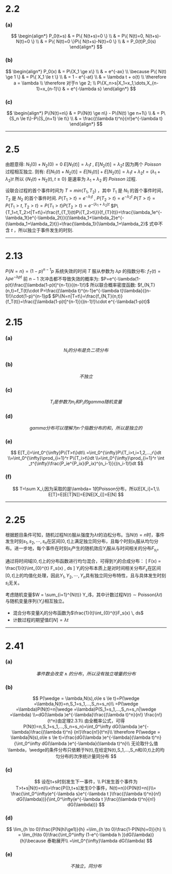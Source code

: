 # 2.2

### (a)
$$
\begin{align*}
P_0(t+s) & = P\{ N(t+s)=0 \} \\
         & = P\{ N(t)=0, N(t+s)-N(t)=0 \} \\
         & = P\{ N(t)=0 \}P\{ N(t+s)-N(t)=0 \} \\
         & = P_0(t)P_0(s)
\end{align*}
$$

### (b)
$$
\begin{align*}
P_0(x) & = P\{X_1 \ge x\} \\
       & = e^{-ax} \\
\because P\{ N(t) \ge 1 \} & = P\{ X_1 \le t \} \\
& = 1 - e^{-at} \\
& = \lambda t + o(t) \\
\therefore a = \lambda \\
\therefore 对于n \ge 2; \\
P\{X_n>s|X_1=x_1,\dots,X_{n-1}=x_{n-1}\} & = e^{-\lambda s}
\end{align*} 
$$

### (c)
$$
\begin{align*}
P\{N(t)=n\} & = P\{N(t) \ge n\} - P\{N(t) \ge n+1\} \\
& = P\{S_n \le t\}-P\{S_{n+1} \le t\} \\
& = \frac{(\lambda t)^n}{n!}e^{-\lambda t}
\end{align*}
$$

---

# 2.5
由题意得:
$N_1(0)+N_2(0)=0$
$E[N_1(t)]=\lambda_1 t$ , $E[N_2(t)]=\lambda_2 t$
因为两个 $Poisson$ 过程相互独立.
则有: $E[N_1(t)+N_2(t)]=E[N_1(t)]+E[N_2(t)]=\lambda_1 t+\lambda_2 t=(\lambda_1+\lambda_2)t$
所以 $\{N_1(t)+N_2(t),t\ge0\}$ 是速率为 $\lambda_1+\lambda_2$ 的 $Poisson$ 过程.

设联合过程的首个事件时间为 $T=min(T_1,T_2)$ ，其中 $T_1$ 是 $N_1$ 的首个事件时间，$T_2$ 是 $N_2$ 的首个事件时间.
$P\{T_1>t\}=e^{-\lambda_1t}$ , $P\{T_2>t\}=e^{-\lambda_2t}$
$P\{T>t\}=P\{T_1>t,T_2>t\}=P\{T_1>t\}P\{T_2>t\}=e^{-(\lambda_1+\lambda_2)t}$
$P\{T_1=t,T_2>t|T=t\}=\frac{f_{T_1}(t)P\{T_2>t\}}{f_{T}(t)}=\frac{\lambda_1e^{-\lambda_1t}e^{-\lambda_2t}}{(\lambda_1+\lambda_2)e^{-(\lambda_1+\lambda_2)t}}=\frac{\lambda_1}{\lambda_1+\lambda_2}$
式中不含 $t$ ，所以独立于事件发生的时刻.

---

# 2.13
$P\{N=n\}=(1-p)^{n-1}p$
系统失效的时间 $T$ 服从参数为 $\lambda p$ 的指数分布:
$f_T(t)=\lambda pe^{-\lambda pt}$
前 $n-1$ 次冲击都不导致失效的概率为:
$P=e^{-\lambda(1-p)t}\frac{[\lambda(1-p)t]^{n-1}}{(n-1)!}$
所以联合概率密度函数:
$f_{N,T}(n,t)=f_T(t)\cdot P=\frac{(\lambda t)^{n-1}e^{-\lambda t}\lambda}{(n-1)!}\cdot(1-p)^{n-1}p$
$P\{N=n|T=t\}=\frac{f_{N,T}(n,t)}{f_T(t)}=\frac{[\lambda(1-p)t]^{n-1}}{(n-1)!}\cdot e^{-\lambda(1-p)t}$

# 2.15

### (a)
$$
N_i的分布是负二项分布
$$

### (b)
$$不独立$$

### (c)
$$
T_i是参数为n_i和P_i的gamma随机变量
$$

### (d)
$$
gamma分布可以理解为n个指数分布的和，所以是独立的
$$

### (e)
$$
E[T_i]=\int_0^{\infty}P\{T>t\}dt\\
=\int_0^{\infty}P\{T_i>t,i=1,2,...,r\}dt
\\=\int_0^{\infty}\prod_{i=1}^r P\{T_i>t\}dt
\\=\int_0^{\infty}\prod_{i=1}^r \int _t^{\infty}\frac{P_ie^{P_ix}(P_ix)^{n_i-1}}{(n_i-1)!}dt
$$

### (f)
$$
T=\sum X_i,因为采取的是\lambda= 1的Poisson分布，所以E[X_i]=1,\\
E[T]=E[E[T|N]]=E[NE[X_i]]=E[N]
$$

---

# 2.25
根据题目条件可知，随机过程$N(t)$服从强度为$\lambda t$的泊松分布。当$N(t)=n$时，事件发生时刻$s_1,s_2,\cdots,s_n$在区间$[0,t]$上满足独立同分布，且每个时刻$s_i$服从均匀分布。进一步地，每个事件在时刻$s_i$产生的随机效应$Y_i$服从与时间相关的分布$F_{s_i}$。

通过将时间域$[0,t]$上的分布函数进行均匀混合，可得到$Y_i$的合成分布：
\[
F(x) = \frac{1}{t}\int_{0}^{t} F_s(x) \, ds
\]
$Y_i$的分布本质上是对时间相关分布$F_s$在区间$[0,t]$上的均值化处理，因此$Y_1,Y_2,\cdots,Y_n$具有独立同分布特性，且与具体发生时刻$s_i$无关。

考虑随机变量$W = \sum_{i=1}^{N(t)} Y_i$，其中计数过程$N(t) \sim \text{Poisson}(\lambda t)$与随机变量序列$\{Y_i\}$相互独立。

- 混合分布变量$X_i$的分布函数为$\frac{1}{t}\int_{0}^{t}F_s(x) \, ds$
- 计数过程的期望值$E[N] = \lambda t$

---

# 2.41

### (a)
$$
事件数会改变\wedge 的分布，所以没有独立增量的分布
$$

### (b)
$$
P(\wedge = \lambda,N(s),o\le s \le t)=P(\wedge =\lambda,N(t)=n,S_1=s_1,...,S_n=s_n)\\
=P(\wedge =\lambda)P(N(t)=n|\wedge =\lambda)P(S_1=s_1,...,S_n=s_n|\wedge =\lambda)
\\=dG(\lambda )e^{-\lambda}\frac{(\lambda t)^n}{n!} \frac{n!}{t^n}由定理2.3.1\\
由全概率公式，可得P(N(t)=n,S_1=s_1,...,S_n=s_n)=\int_0^\infty  dG(\lambda )e^{-\lambda}\frac{(\lambda t)^n}
{n!}\frac{n!}{t^n}\\
\therefore P(\wedge = \lambda|N(s),o\le s \le t)=\frac{dG(\lambda )e^{-\lambda}(\lambda t)^n}{\int_0^\infty  dG(\lambda )e^{-\lambda}(\lambda t)^n}\\
无论取什么值\lambda，\wedge的条件分布只依赖于N(t),在给定N(t),S_1,...,S_n和(0,t)上的均匀分布的次序统计量同分布
$$

### (c)
$$
设在t+s时刻发生下一事件，\\
P(发生首个事件为T>t+s|N(t)=n)\\=\frac{P([t,t+s]发生0个事件，N(t)=n)}{P(N(t)=n)}\\=
\frac{\int_0^\infty(e^{-\lambda s}e^{-\lambda t }\frac{(\lambda t)^n}{n!} dG(\lambda))}{\int_0^\infty(e^{-\lambda t }\frac{(\lambda t)^n}{n!} dG(\lambda))}
$$

### (d)
$$
\lim_{h \to 0}\frac{P(N(h)\ge1)}{h} =\lim_{h \to 0}\frac{1-P(N(h)=0)}{h} \\ =
\lim_{h\to 0}\frac{\int_0^\infty (1-e^{-\lambda h })dG(\lambda)}{h}\because 泰勒展开\\
=\int_0^{\infty}\lambda dG(\lambda)
$$

### (e)
$$不独立，同分布$$